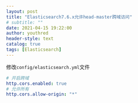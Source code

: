```yaml
---
layout: post
title: "Elasticsearch7.6.x允许head-master跨域访问"
# subtitle: ""
date: 2021-04-15 19:22:00
author: youthred
header-style: text
catalog: true
tags: [Elasticsearch]
---
```


修改`config/elasticsearch.yml`文件

``` yml
# 开启跨域
http.cors.enabled: true
# 允许所有
http.cors.allow-origin: "*"
```